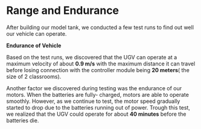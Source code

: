 # Range and Endurance


After building our model tank, we conducted a few test runs to find out well our vehicle can operate.


**Endurance of Vehicle**

Based on the test runs, we discovered that the UGV can operate at a maximum velocity of about **0.9 m/s** with the maximum distance it can travel before losing connection with the controller module being **20 meters**( the size of 2 classrooms).

Another factor we discovered during testing was the endurance of our motors. When the batteries are fully- charged, motors are able to operate smoothly. However, as we continue to test, the motor speed gradually started to drop due to the batteries running out of power. Trough this test, we realized that the UGV could operate for about **40 minutes** before the batteries die.
